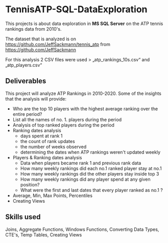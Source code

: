 # TennisATP-SQL-DataExploration
This projects is about data exploration in **MS SQL Server** on the ATP tennis rankings data from 2010's.

The dataset that is analyzed is on https://github.com/JeffSackmann/tennis_atp from https://github.com/JeffSackmann 

For this analysis 2 CSV files were used > „atp_rankings_10s.csv“ and „atp_players.csv“

## Deliverables
This project will analyze ATP Rankings in 2010-2020.
Some of the insights that the analysis will provide:
-	Who are the top 10 players with the highest average ranking over the entire period?
-	List all the names of no. 1. players during the period
-	Analysis of top ranked players during the period
-	Ranking dates analysis
     - days spent at rank 1
     - the count of rank updates
     - the number of weeks observed
     - determining the dates when ATP rankings weren't updated weekly
-	Players  & Ranking dates analysis
     - Data when players became rank 1 and previous rank data
     - How many weekly rankings did each no.1 ranked player stay at no.1
     - How many weekly rankings did the other players stay inside top 3
     - How many weekly rankings did any player spend at any given position?
     - What were the first and last dates that every player ranked as no.1 ?
-	Average, Min, Max Points, Percentiles
-	Creating Views

## Skills used 
Joins, Aggregate Functions, Windows Functions, Converting Data Types, CTE's, Temp Tables, Creating Views
